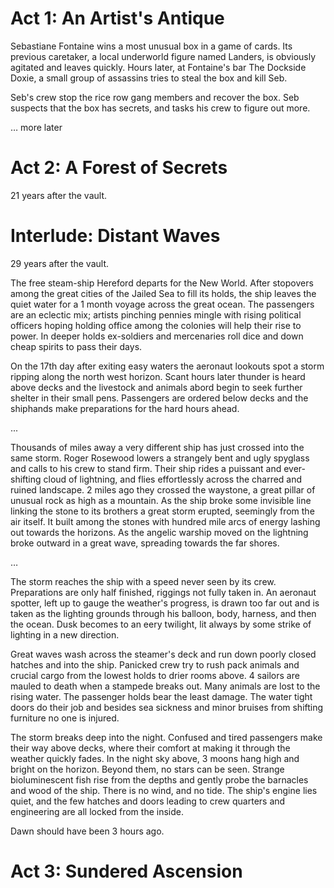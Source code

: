 # Act 1: An Artist's Antique

Sebastiane Fontaine wins a most unusual box in a game of cards. Its previous caretaker, a local underworld figure named Landers, is obviously agitated and leaves quickly. Hours later, at Fontaine's bar The Dockside Doxie, a small group of assassins tries to steal the box and kill Seb.

Seb's crew stop the rice row gang members and recover the box. Seb suspects that the box has secrets, and tasks his crew to figure out more.

… more later

# Act 2: A Forest of Secrets

21 years after the vault.

# Interlude: Distant Waves

29 years after the vault.

The free steam-ship Hereford departs for the New World. After stopovers among the great cities of the Jailed Sea to fill its holds, the ship leaves the quiet water for a 1 month voyage across the great ocean. The passengers are an eclectic mix; artists pinching pennies mingle with rising political officers hoping holding office among the colonies will help their rise to power. In deeper holds ex-soldiers and mercenaries roll dice and down cheap spirits to pass their days.

On the 17th day after exiting easy waters the aeronaut lookouts spot a storm ripping along the north west horizon. Scant hours later thunder is heard above decks and the livestock and animals abord begin to seek further shelter in their small pens. Passengers are ordered below decks and the shiphands make preparations for the hard hours ahead.

...

Thousands of miles away a very different ship has just crossed into the same storm. Roger Rosewood lowers a strangely bent and ugly spyglass and calls to his crew to stand firm. Their ship rides a puissant and ever-shifting cloud of lightning, and flies effortlessly across the charred and ruined landscape. 2 miles ago they crossed the waystone, a great pillar of unusual rock as high as a mountain. As the ship broke some invisible line linking the stone to its brothers a great storm erupted, seemingly from the air itself. It built among the stones with hundred mile arcs of energy lashing out towards the horizons. As the angelic warship moved on the lightning broke outward in a great wave, spreading towards the far shores.

…

The storm reaches the ship with a speed never seen by its crew. Preparations are only half finished, riggings not fully taken in. An aeronaut spotter, left up to gauge the weather's progress, is drawn too far out and is taken as the lighting grounds through his balloon, body, harness, and then the ocean. Dusk becomes to an eery twilight, lit always by some strike of lighting in a new direction.

Great waves wash across the steamer's deck and run down poorly closed hatches and into the ship. Panicked crew try to rush pack animals and crucial cargo from the lowest holds to drier rooms above. 4 sailors are mauled to death when a stampede breaks out. Many animals are lost to the rising water. The passenger holds bear the least damage. The water tight doors do their job and besides sea sickness and minor bruises from shifting furniture no one is injured.

The storm breaks deep into the night. Confused and tired passengers make their way above decks, where their comfort at making it through the weather quickly fades. In the night sky above, 3 moons hang high and bright on the horizon. Beyond them, no stars can be seen. Strange bioluminescent fish rise from the depths and gently probe the barnacles and wood of the ship. There is no wind, and no tide. The ship's engine lies quiet, and the few hatches and doors leading to crew quarters and engineering are all locked from the inside.

Dawn should have been 3 hours ago.

# Act 3: Sundered Ascension